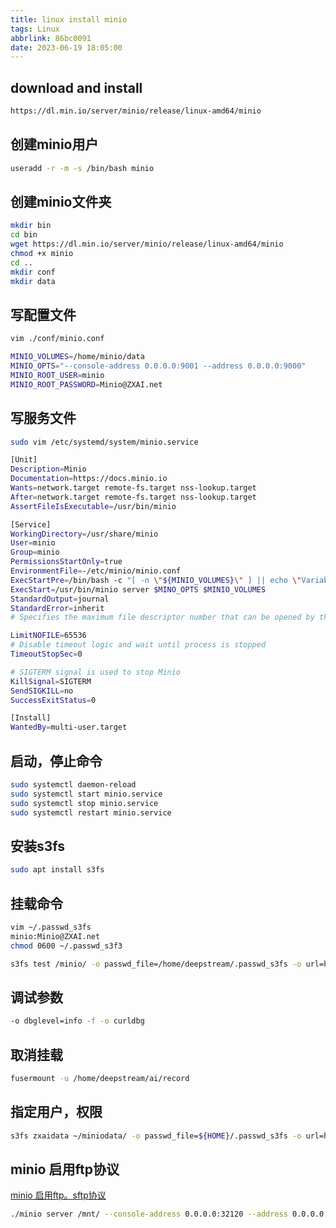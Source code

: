 ```yaml
---
title: linux install minio
tags: Linux
abbrlink: 86bc0091
date: 2023-06-19 18:05:00
---
```


## download and install

```bash
https://dl.min.io/server/minio/release/linux-amd64/minio
```

## 创建minio用户

```bash
useradd -r -m -s /bin/bash minio
```

## 创建minio文件夹

```bash
mkdir bin
cd bin
wget https://dl.min.io/server/minio/release/linux-amd64/minio
chmod +x minio
cd ..
mkdir conf
mkdir data
```

## 写配置文件

```bash
vim ./conf/minio.conf

MINIO_VOLUMES=/home/minio/data
MINIO_OPTS="--console-address 0.0.0.0:9001 --address 0.0.0.0:9000"
MINIO_ROOT_USER=minio
MINIO_ROOT_PASSWORD=Minio@ZXAI.net
```

## 写服务文件

```bash
sudo vim /etc/systemd/system/minio.service

[Unit]
Description=Minio
Documentation=https://docs.minio.io
Wants=network.target remote-fs.target nss-lookup.target
After=network.target remote-fs.target nss-lookup.target
AssertFileIsExecutable=/usr/bin/minio

[Service]
WorkingDirectory=/usr/share/minio
User=minio
Group=minio
PermissionsStartOnly=true
EnvironmentFile=-/etc/minio/minio.conf
ExecStartPre=/bin/bash -c "[ -n \"${MINIO_VOLUMES}\" ] || echo \"Variable MINIO_VOLUMES not set in /etc/minio/minio.conf\""
ExecStart=/usr/bin/minio server $MINO_OPTS $MINIO_VOLUMES
StandardOutput=journal
StandardError=inherit
# Specifies the maximum file descriptor number that can be opened by this process

LimitNOFILE=65536
# Disable timeout logic and wait until process is stopped
TimeoutStopSec=0

# SIGTERM signal is used to stop Minio
KillSignal=SIGTERM
SendSIGKILL=no
SuccessExitStatus=0

[Install]
WantedBy=multi-user.target
```

## 启动，停止命令

```bash
sudo systemctl daemon-reload
sudo systemctl start minio.service
sudo systemctl stop minio.service
sudo systemctl restart minio.service
```

## 安装s3fs

```bash
sudo apt install s3fs
```

## 挂载命令

```bash
vim ~/.passwd_s3fs
minio:Minio@ZXAI.net
chmod 0600 ~/.passwd_s3f3
```

```bash
s3fs test /minio/ -o passwd_file=/home/deepstream/.passwd_s3fs -o url=http://15.112.116.115:9010/ -o use_path_request_style -o umask=0002 -o uid=1000,gid=1000
```

## 调试参数

```bash
-o dbglevel=info -f -o curldbg
```

## 取消挂载

```bash
fusermount -u /home/deepstream/ai/record
```

## 指定用户，权限

```bash
s3fs zxaidata ~/miniodata/ -o passwd_file=${HOME}/.passwd_s3fs -o url=http://15.112.116.115:9010/ -o use_path_request_style -o dbglevel=info -f -o curldbg -o umask=003 -o uid=1000,gid=1000
```

## minio 启用ftp协议

[minio 启用ftp。sftp协议](https://minio.org.cn/docs/cn/minio/linux/developers/file-transfer-protocol.html)

```bash
./minio server /mnt/ --console-address 0.0.0.0:32120 --address 0.0.0.0:32119 --ftp="address=:32121" --ftp="passive-port-range=32122-42122"
```
